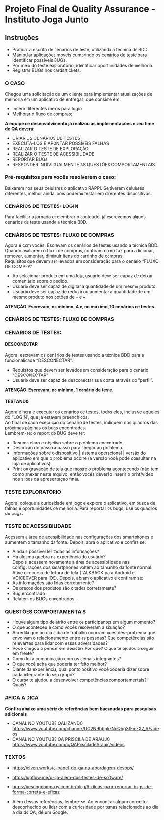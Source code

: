 # Projeto Final de Quality Assurance - Instituto Joga Junto

## Instruções
-  Praticar a escrita de cenários de teste, utilizando a técnica de BDD. <br>
-  Manipular aplicações móveis cumprindo os cenários de teste para identificar possíveis BUGs. <br>
-  Por meio do teste exploratório, identificar oportunidades de melhoria. <br>
-  Registrar BUGs nos cards/tickets. <br>

### O CASO
Chegou uma solicitação de um cliente para implementar atualizações de melhoria em um aplicativo de entregas, que consiste em: <br>
- Inserir diferentes meios para login; <br>
- Melhorar o fluxo de compras; <br>
  
**A equipe de desenvolvimento já realizou as implementações e seu time de QA deverá:** <br>
- CRIAR OS CENÁRIOS DE TESTES <br>
- EXECUTÁ-LOS E APONTAR POSSÍVEIS FALHAS <br>
- REALIZAR O TESTE DE EXPLORAÇÃO <br>
- REALIZAR O TESTE DE ACESSIBILIDADE <br>
- REPORTAR BUGs <br>
- RESPONDER INDIVIDUALMENTE AS QUESTÕES COMPORTAMENTAIS <br>
  
### Pré-requisitos para vocês resolverem o caso:
Baixarem nos seus celulares o aplicativo RAPPI. Se tiverem celulares diferentes, melhor ainda, pois poderão testar em diferentes
dispositivos. <br>

### CENÁRIOS DE TESTES: LOGIN
Para facilitar a jornada e relembrar o conteúdo, já escrevemos alguns cenários de teste usando a técnica BDD. <br>

### CENÁRIOS DE TESTES: FLUXO DE COMPRAS
Agora é com vocês. Escrevam os cenários de testes usando a técnica BDD.  <br>
Quando avaliarem o fluxo de compras, confiram como faz para adicionar, remover, aumentar, diminuir itens do carrinho de compras. <br>
Requisitos que devem ser levados em consideração para o cenário “FLUXO DE COMPRA” <br>
-  Ao selecionar produto em uma loja, usuário deve ser capaz de deixar comentário sobre o pedido. <br>
-  Usuário deve ser capaz de digitar a quantidade de um mesmo produto. <br>
-  Usuário deve ser capaz de reduzir ou aumentar a quantidade de um mesmo produto nos botões de – e +. <br>

**ATENÇÃO: Escrevam, no mínimo, 4 e, no máximo, 10 cenários de testes.**

### CENÁRIOS DE TESTES: FLUXO DE COMPRAS

### CENÁRIOS DE TESTES:

#### DESCONECTAR
Agora, escrevam os cenários de testes usando a técnica BDD para a funcionalidade “DESCONECTAR”. <br>
- Requisitos que devem ser levados em consideração para o cenário “DESCONECTAR” <br>
-  Usuário deve ser capaz de desconectar sua conta através do “perfil”. <br>

**ATENÇÃO: Escrevam, no mínimo, 1 cenário de teste.** <br>

#### TESTANDO
Agora é hora é executar os cenários de testes, todos eles, inclusive aqueles do “LOGIN”, que já estavam preenchidos. <br>
Ao final de cada execução do cenário de testes, indiquem nos quadros das próximas páginas os bugs encontrados. <br>
Lembrem-se: o report do BUG deve ter: <br>
- Resumo claro e objetivo sobre o problema encontrado. <br>
- Descrição do passo a passo para chegar ao problema. <br>
- Informações sobre o dispositivo | sistema operacional | versão do aplicativo em que o problema ocorre (a versão você pode consultar na loja de aplicativos). <br>
- Print ou gravação de tela que mostre o problema acontecendo (não tem como anexar neste arquivo, então vocês deverão inserir o print/vídeo nos slides da apresentação final. <br>

### TESTE EXPLORATÓRIO
Agora, coloque a curiosidade em jogo e explore o aplicativo, em busca de falhas e oportunidades de melhoria. Para reportar os bugs, use os
quadros de bugs. <br>

### TESTE DE ACESSIBILIDADE
Acessem a área de acessibilidade nas configurações dos smartphones e aumentem o tamanho da fonte. Depois, abra o aplicativo e confira
se: <br>
-  Ainda é possível ler todas as informações? <br>
-  Há alguma quebra na experiência do usuário? <br>
Depois, acessem novamente a área de acessibilidade nas configurações dos smartphones voltem ao tamanho da fonte normal. <br>
Ative o recurso de leitura de tela (TALKBACK para Android e VOICEOVER para iOS). Depois, abram o aplicativo e confiram se: <br>
-  As informações são lidas corretamente? <br>
-  Os preços dos produtos são citados corretamente? <br>
- Bug encontrado <br>
- Relatem os BUGs encontrados. <br>

### QUESTÕES COMPORTAMENTAIS

- Houve algum tipo de atrito entre os participantes em algum momento? <br>
- O que aconteceu e como vocês resolveram a situação? <br>
- Acredita que no dia a dia de trabalho ocorram questões-problema que envolvam o relacionamento entre as pessoas? Que competências são relevantes para lidar com essas adversidades? <br>
- Você chegou a pensar em desistir? Por que? O que te ajudou a seguir em frente? <br>
- Como foi a comunicação com os demais integrantes? <br>
- O que você acha que poderia ter feito melhor? <br>
- Diante da experiência, qual ponto positivo você poderia dizer sobre cada integrante do seu grupo? <br>
- O curso te ajudou a desenvolver competências comportamentais? Quais? <br>

### #FICA A DICA
**Confira abaixo uma série de referências bem bacanudas para pesquisas adicionais.** <br>
- CANAL NO YOUTUBE QALIZANDO https://www.youtube.com/channel/UC2N9bbpk7NcQhg3fFmEX7_A/videos <br>
- CANAL NO YOUTUBE QA PRISCILA DE ARAUJO https://www.youtube.com/c/QAPrisciladeAraujo/videos <br>

### TEXTOS <br>
- https://elven.works/o-papel-do-qa-na-abordagem-devops/ <br>
- https://upflow.me/o-qa-alem-dos-testes-de-software/ <br>
- https://testingcompany.com.br/blog/6-dicas-para-reportar-bugs-de-forma-correta-e-eficaz <br>

- Além dessas referências, lembre-se. Ao encontrar algum conceito desconhecido ou lidar com a curiosidade por temas relacionados ao dia a dia do QA, dê um Google. <br>
